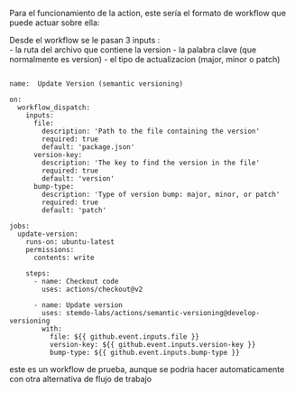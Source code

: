 Para el funcionamiento de la action, este sería el formato de workflow que puede actuar sobre ella:

Desde el workflow se le pasan 3 inputs :    
    - la ruta del archivo que contiene la version
    - la palabra clave (que normalmente es version)
    - el tipo de actualizacion (major, minor o patch)


```

name:  Update Version (semantic versioning)

on:
  workflow_dispatch:
    inputs:
      file:
        description: 'Path to the file containing the version'
        required: true
        default: 'package.json'
      version-key:
        description: 'The key to find the version in the file'
        required: true
        default: 'version'
      bump-type:
        description: 'Type of version bump: major, minor, or patch'
        required: true
        default: 'patch'

jobs:
  update-version:
    runs-on: ubuntu-latest
    permissions:
      contents: write
      
    steps:
      - name: Checkout code
        uses: actions/checkout@v2

      - name: Update version
        uses: stemdo-labs/actions/semantic-versioning@develop-versioning
        with:
          file: ${{ github.event.inputs.file }}
          version-key: ${{ github.event.inputs.version-key }}
          bump-type: ${{ github.event.inputs.bump-type }}
```

este es un workflow de prueba, aunque se podria hacer automaticamente con otra alternativa de flujo de trabajo
